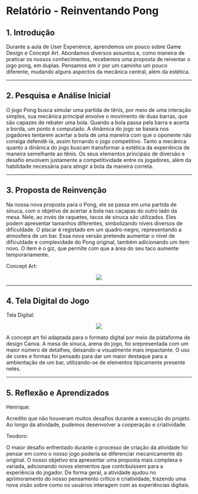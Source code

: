 # Relatório - Reinventando Pong

## 1. Introdução

Durante a aula de User Experience, aprendemos um pouco sobre Game Design e Concept Art. Abordamos diversos assuntos e, como maneira de praticar os nossos conhecimentos, recebemos uma proposta de reiventar o jogo pong, em duplas. Pensamos em ir por um caminho um pouco diferente, mudando alguns aspectos da mecânica central, além da estética.

---

## 2. Pesquisa e Análise Inicial

O jogo Pong busca simular uma partida de tênis, por meio de uma interação simples, sua mecânica principal envolve o movimento de duas barras, que são capazes de rebater uma bola. Quando a bola passa pela barra e acerta a borda, um ponto é computado. A dinâmica do jogo se baseia nos jogadores tentarem acertar a bola de uma maneira com que o oponente não consiga defendê-la, assim tornando o jogo competitivo. Tanto a mecânica quanto a dinânica do jogo buscam transformar a estética da experiência de maneira semelhante ao tênis. Os seus elementos principais de diversão e desafio envolvem justamente a competitividade entre os jogadores, além da habilidade necessária para atingir a bola da maneira correta. 

---

## 3. Proposta de Reinvenção

Na nossa nova proposta para o Pong, ele se passa em uma partida de sinuca, com o objetivo de acertar a bola nas caçapas do outro lado da mesa. Nele, ao invés de raquetes, tacos de sinuca são utilizados. Eles podem apresentar tamanhos diferentes, simbolizando níveis diversos de dificuldade. O placar é registado em um quadro-negro, representando a atmosfera de um bar. Essa nova versão pretende aumentar o nível de dificuldade e complexidade do Pong original, também adicionando um item novo. O item é o giz, que permite com que a área do seu taco aumente temporariamente.

Concept Art:
<p align="center">
<img src="../assets/conceptArt.jpg">
</p>

---

## 4. Tela Digital do Jogo

Tela Digital:
<p align="center">
<img src="../assets/telaDigital.png">
</p>

A concept art foi adaptada para o formato digital por meio da plataforma de design Canva. A mesa de sinuca, arena do jogo, foi srepresentada com um maior número de detalhes, deixando-a visualmente mais impactante. O uso de cores e formas foi pensado para dar um maior destaque para a ambientação de um bar, utilizando-se de elementos tipicamente presente neles.    

---

## 5. Reflexão e Aprendizados

Henrique:

Acredito que não houveram muitos desafios durante a execução do projeto. Ao longo da atividade, pudemos desenvolver a cooperação e criatividade.

Teodoro:

O maior desafio enfrentado durante o processo de criação da atividade foi pensar em como o nosso jogo poderia se diferenciar mecanicamente do original. O nosso objetivo era apresentar uma proposta mais complexa e variada, adicionando novos elementos que contribuíssem para a experiência do jogador. De forma geral, a atividade ajudou no aprimoramento do nosso pensamento crítico e criatividade, trazendo uma nova visão sobre como os usuários interagem com as experiências digitais.
